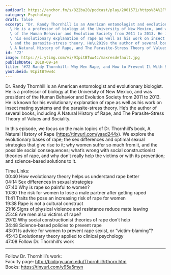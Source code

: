 ```yaml
---
audiourl: https://anchor.fm/s/822ba20/podcast/play/2001571/https%3A%2F%2Fd3ctxlq1ktw2nl.cloudfront.net%2Fproduction%2F2018-11-29%2F7681696-44100-2-d260782c75af.mp3
category: Psychology
draft: false
excerpt: "Dr. Randy Thornhill is an American entomologist and evolutionary biologist.\
  \ He is a professor of biology at the University of New Mexico, and was president\
  \ of the Human Behavior and Evolution Society from 2011 to 2013. He is known for\
  \ his evolutionary explanation of rape as well as his work on insect mating systems\
  \ and the parasite-stress theory. He\u2019s the author of several books, including\
  \ A Natural History of Rape, and The Parasite-Stress Theory of Values and Sociality."
id: '72'
image: https://i.ytimg.com/vi/9IpitBTww4c/maxresdefault.jpg
publishDate: 2018-09-14
title: '#72 Randy Thornhill: Why Men Rape, and How to Prevent It With Science'
youtubeid: 9IpitBTww4c
---
```

<div class="timelinks">

Dr. Randy Thornhill is an American entomologist and evolutionary biologist. He is a professor of biology at the University of New Mexico, and was president of the Human Behavior and Evolution Society from 2011 to 2013. He is known for his evolutionary explanation of rape as well as his work on insect mating systems and the parasite-stress theory. He’s the author of several books, including A Natural History of Rape, and The Parasite-Stress Theory of Values and Sociality.

In this episode, we focus on the main topics of Dr. Thornhill’s book, A Natural History of Rape (https://tinyurl.com/yaad244x). We explore the evolutionary bases of rape; the sex differences and optimal sexual strategies that give rise to it; why women suffer so much from it, and the possible social consequences; what’s wrong with social constructionist theories of rape, and why don’t really help the victims or with its prevention; and science-based solutions to it.

Time Links:  
<time>00:40</time> How evolutionary theory helps us understand rape better        
<time>04:14</time> Sex differences in sexual strategies     
<time>07:40</time> Why is rape so painful to women?  
<time>10:30</time> The risk for women to lose a male partner after getting raped     
<time>11:41</time> Traits the pose an increasing risk of rape for women      
<time>19:38</time> Rape is not a cultural construct       
<time>21:16</time> Signs of physical violence and resistance reduce mate leaving    
<time>25:48</time> Are men also victims of rape?  
<time>29:12</time> Why social constructionist theories of rape don’t help  
<time>34:48</time> Science-based policies to prevent rape  
<time>43:01</time> Is advice for women to prevent rape sexist, or “victim-blaming”?  
<time>45:43</time> Evolutionary theory applied to clinical psychology  
<time>47:08</time> Follow Dr. Thornhill’s work        

---

Follow Dr. Thornhill’s work:  
Faculty page: http://biology.unm.edu/Thornhill/rthorn.htm  
Books: https://tinyurl.com/y95a5myn
</div>

